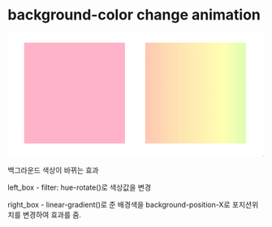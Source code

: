# background-color change animation

![background-color change animation](./background_animation.gif)

백그라운드 색상이 바뀌는 효과

left_box - filter: hue-rotate()로 색상값을 변경

right_box - linear-gradient()로 준 배경색을 background-position-X로 포지션위치를 변경하여 효과를 줌.